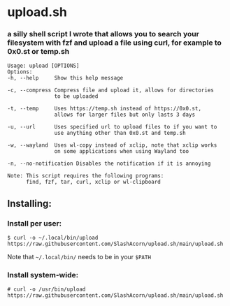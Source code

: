 # upload.sh
### a silly shell script I wrote that allows you to search your filesystem with fzf and upload a file using curl, for example to 0x0.st or temp.sh
```
Usage: upload [OPTIONS]
Options:
-h, --help     Show this help message

-c, --compress Compress file and upload it, allows for directories
               to be uploaded

-t, --temp     Uses https://temp.sh instead of https://0x0.st,
               allows for larger files but only lasts 3 days

-u, --url      Uses specified url to upload files to if you want to
               use anything other than 0x0.st and temp.sh

-w, --wayland  Uses wl-copy instead of xclip, note that xclip works
               on some applications when using Wayland too

-n, --no-notification Disables the notification if it is annoying

Note: This script requires the following programs:
      find, fzf, tar, curl, xclip or wl-clipboard
```

## Installing:
### Install per user:
    $ curl -o ~/.local/bin/upload https://raw.githubusercontent.com/SlashAcorn/upload.sh/main/upload.sh
Note that `~/.local/bin/` needs to be in your `$PATH`
### Install system-wide:
    # curl -o /usr/bin/upload https://raw.githubusercontent.com/SlashAcorn/upload.sh/main/upload.sh
